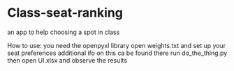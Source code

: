# Class-seat-ranking
an app to help choosing a spot in class

How to use:
  you need the openpyxl library
  open weights.txt and set up your seat preferences
  additional ifo on this ca be found there
  run do_the_thing.py
  then open UI.xlsx and observe the results

